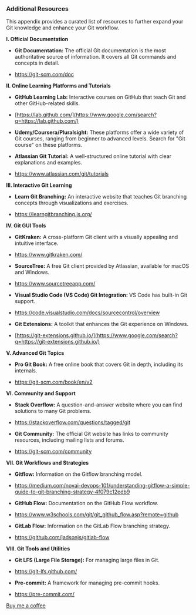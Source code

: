 ### Additional Resources

This appendix provides a curated list of resources to further expand your Git knowledge and enhance your Git workflow.

**I. Official Documentation**

-   **Git Documentation:** The official Git documentation is the most authoritative source of information. It covers all Git commands and concepts in detail.

-   <https://git-scm.com/doc>

**II. Online Learning Platforms and Tutorials**

-   **GitHub Learning Lab:** Interactive courses on GitHub that teach Git and other GitHub-related skills.

-   [https://lab.github.com/](https://www.google.com/search?q=https://lab.github.com/)

-   **Udemy/Coursera/Pluralsight:** These platforms offer a wide variety of Git courses, ranging from beginner to advanced levels. Search for "Git course" on these platforms.
-   **Atlassian Git Tutorial:** A well-structured online tutorial with clear explanations and examples.

-   <https://www.atlassian.com/git/tutorials>

**III. Interactive Git Learning**

-   **Learn Git Branching:** An interactive website that teaches Git branching concepts through visualizations and exercises.

-   <https://learngitbranching.js.org/>

**IV. Git GUI Tools**

-   **GitKraken:** A cross-platform Git client with a visually appealing and intuitive interface.

-   <https://www.gitkraken.com/>

-   **SourceTree:** A free Git client provided by Atlassian, available for macOS and Windows.

-   <https://www.sourcetreeapp.com/>

-   **Visual Studio Code (VS Code) Git Integration:** VS Code has built-in Git support.

-   <https://code.visualstudio.com/docs/sourcecontrol/overview>

-   **Git Extensions:** A toolkit that enhances the Git experience on Windows.

-   [https://git-extensions.github.io/](https://www.google.com/search?q=https://git-extensions.github.io/)

**V. Advanced Git Topics**

-   **Pro Git Book:** A free online book that covers Git in depth, including its internals.

-   <https://git-scm.com/book/en/v2>

**VI. Community and Support**

-   **Stack Overflow:** A question-and-answer website where you can find solutions to many Git problems.

-   <https://stackoverflow.com/questions/tagged/git>

-   **Git Community:** The official Git website has links to community resources, including mailing lists and forums.

-   <https://git-scm.com/community>

**VII. Git Workflows and Strategies**

-   **Gitflow:** Information on the Gitflow branching model.

-   <https://medium.com/novai-devops-101/understanding-gitflow-a-simple-guide-to-git-branching-strategy-4f079c12edb9>

-   **GitHub Flow:** Documentation on the GitHub Flow workflow.

-   <https://www.w3schools.com/git/git_github_flow.asp?remote=github>

-   **GitLab Flow:** Information on the GitLab Flow branching strategy.

-   <https://github.com/jadsonjs/gitlab-flow>

**VIII. Git Tools and Utilities**

-   **Git LFS (Large File Storage):** For managing large files in Git.

-   <https://git-lfs.github.com/>

-   **Pre-commit:** A framework for managing pre-commit hooks.

-   <https://pre-commit.com/>



[Buy me a coffee](https://buymeacoffee.com/bigian)
